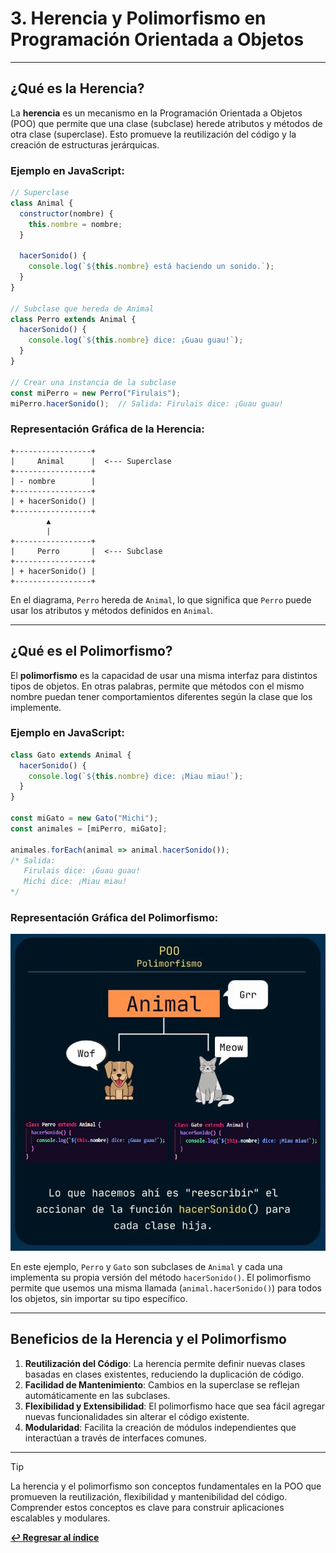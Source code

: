 
# 3. Herencia y Polimorfismo en Programación Orientada a Objetos

---
## ¿Qué es la Herencia?

La **herencia** es un mecanismo en la Programación Orientada a Objetos (POO) que permite que una clase (subclase) herede atributos y métodos de otra clase (superclase). Esto promueve la reutilización del código y la creación de estructuras jerárquicas.

### Ejemplo en JavaScript:

```javascript
// Superclase
class Animal {
  constructor(nombre) {
    this.nombre = nombre;
  }

  hacerSonido() {
    console.log(`${this.nombre} está haciendo un sonido.`);
  }
}

// Subclase que hereda de Animal
class Perro extends Animal {
  hacerSonido() {
    console.log(`${this.nombre} dice: ¡Guau guau!`);
  }
}

// Crear una instancia de la subclase
const miPerro = new Perro("Firulais");
miPerro.hacerSonido();  // Salida: Firulais dice: ¡Guau guau!
```

### Representación Gráfica de la Herencia:

```plaintext
+-----------------+
|     Animal      |  <--- Superclase
+-----------------+
| - nombre        |
+-----------------+
| + hacerSonido() |
+-----------------+
        ▲
        |
+-----------------+
|     Perro       |  <--- Subclase
+-----------------+
| + hacerSonido() |
+-----------------+
```

En el diagrama, `Perro` hereda de `Animal`, lo que significa que `Perro` puede usar los atributos y métodos definidos en `Animal`.

---

## ¿Qué es el Polimorfismo?

El **polimorfismo** es la capacidad de usar una misma interfaz para distintos tipos de objetos. En otras palabras, permite que métodos con el mismo nombre puedan tener comportamientos diferentes según la clase que los implemente.

### Ejemplo en JavaScript:

```javascript
class Gato extends Animal {
  hacerSonido() {
    console.log(`${this.nombre} dice: ¡Miau miau!`);
  }
}

const miGato = new Gato("Michi");
const animales = [miPerro, miGato];

animales.forEach(animal => animal.hacerSonido());
/* Salida:
   Firulais dice: ¡Guau guau!
   Michi dice: ¡Miau miau!
*/
```

### Representación Gráfica del Polimorfismo:

![Diagrama de Polimorfismo](../docs/img/polimorfismo.jpg)

En este ejemplo, `Perro` y `Gato` son subclases de `Animal` y cada una implementa su propia versión del método `hacerSonido()`. El polimorfismo permite que usemos una misma llamada (`animal.hacerSonido()`) para todos los objetos, sin importar su tipo específico.

---

## Beneficios de la Herencia y el Polimorfismo

1. **Reutilización del Código**: La herencia permite definir nuevas clases basadas en clases existentes, reduciendo la duplicación de código.
2. **Facilidad de Mantenimiento**: Cambios en la superclase se reflejan automáticamente en las subclases.
3. **Flexibilidad y Extensibilidad**: El polimorfismo hace que sea fácil agregar nuevas funcionalidades sin alterar el código existente.
4. **Modularidad**: Facilita la creación de módulos independientes que interactúan a través de interfaces comunes.

---

> [!TIP]
> La herencia y el polimorfismo son conceptos fundamentales en la POO que promueven la reutilización, flexibilidad y mantenibilidad del código. Comprender estos conceptos es clave para construir aplicaciones escalables y modulares.

**[↩️ Regresar al índice](../README.md)**